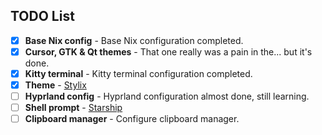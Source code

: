 ## TODO List

- [x] **Base Nix config** - Base Nix configuration completed.
- [X] **Cursor, GTK & Qt themes** - That one really was a pain in the... but it's done.
- [x] **Kitty terminal** - Kitty terminal configuration completed.
- [x] **Theme** - [Stylix](https://stylix.danth.me/)
- [ ] **Hyprland config** - Hyprland configuration almost done, still learning.
- [ ] **Shell prompt** - [Starship](https://starship.rs/guide/)
- [ ] **Clipboard manager** - Configure clipboard manager.
